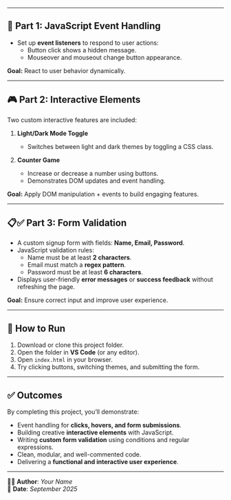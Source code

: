 
---

## 🎉 Part 1: JavaScript Event Handling
- Set up **event listeners** to respond to user actions:
  - Button click shows a hidden message.  
  - Mouseover and mouseout change button appearance.  

**Goal:** React to user behavior dynamically.

---

## 🎮 Part 2: Interactive Elements
Two custom interactive features are included:  

1. **Light/Dark Mode Toggle**  
   - Switches between light and dark themes by toggling a CSS class.  

2. **Counter Game**  
   - Increase or decrease a number using buttons.  
   - Demonstrates DOM updates and event handling.  

**Goal:** Apply DOM manipulation + events to build engaging features.

---

## 📋✅ Part 3: Form Validation
- A custom signup form with fields: **Name, Email, Password**.  
- JavaScript validation rules:  
  - Name must be at least **2 characters**.  
  - Email must match a **regex pattern**.  
  - Password must be at least **6 characters**.  
- Displays user-friendly **error messages** or **success feedback** without refreshing the page.  

**Goal:** Ensure correct input and improve user experience.

---

## 🚀 How to Run
1. Download or clone this project folder.  
2. Open the folder in **VS Code** (or any editor).  
3. Open `index.html` in your browser.  
4. Try clicking buttons, switching themes, and submitting the form.  

---

## ✅ Outcomes
By completing this project, you’ll demonstrate:  
- Event handling for **clicks, hovers, and form submissions**.  
- Building creative **interactive elements** with JavaScript.  
- Writing **custom form validation** using conditions and regular expressions.  
- Clean, modular, and well-commented code.  
- Delivering a **functional and interactive user experience**.  

---

👨‍💻 **Author**: *Your Name*  
📅 **Date**: *September 2025*  
